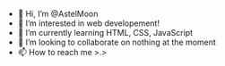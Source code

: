 - 👋 Hi, I’m @AstelMoon
- 👀 I’m interested in web developement!
- 🌱 I’m currently learning HTML, CSS, JavaScript
- 💞️ I’m looking to collaborate on nothing at the moment
- 📫 How to reach me >.>
